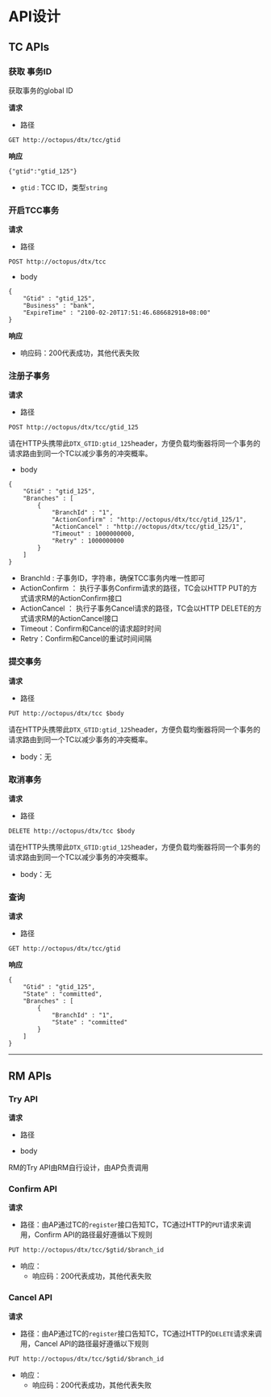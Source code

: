 # API设计



## TC APIs



### 获取 事务ID

获取事务的global ID

**请求**

- 路径

```
GET http://octopus/dtx/tcc/gtid
```

**响应**

```
{"gtid":"gtid_125"}
```

- `gtid` : TCC ID，类型`string`



### 开启TCC事务

**请求**

- 路径

```
POST http://octopus/dtx/tcc
```

- body

```
{
	"Gtid" : "gtid_125",
	"Business" : "bank",
	"ExpireTime" : "2100-02-20T17:51:46.686682918+08:00"
}
```



**响应**

- 响应码：200代表成功，其他代表失败





### 注册子事务

**请求**

- 路径

```
POST http://octopus/dtx/tcc/gtid_125
```

请在HTTP头携带此`DTX_GTID:gtid_125`header，方便负载均衡器将同一个事务的请求路由到同一个TC以减少事务的冲突概率。

- body

```
{
	"Gtid" : "gtid_125",
	"Branches" : [
		{
			"BranchId" : "1",
			"ActionConfirm" : "http://octopus/dtx/tcc/gtid_125/1",
			"ActionCancel" : "http://octopus/dtx/tcc/gtid_125/1",
			"Timeout" : 1000000000,
			"Retry" : 1000000000
		}
	]
}
```

- BranchId : 子事务ID，字符串，确保TCC事务内唯一性即可
- ActionConfirm ： 执行子事务Confirm请求的路径，TC会以HTTP PUT的方式请求RM的ActionConfirm接口
- ActionCancel ： 执行子事务Cancel请求的路径，TC会以HTTP DELETE的方式请求RM的ActionCancel接口
- Timeout：Confirm和Cancel的请求超时时间
- Retry：Confirm和Cancel的重试时间间隔





### 提交事务

**请求**

- 路径

```
PUT http://octopus/dtx/tcc $body
```

请在HTTP头携带此`DTX_GTID:gtid_125`header，方便负载均衡器将同一个事务的请求路由到同一个TC以减少事务的冲突概率。


- body：无





### 取消事务

**请求**

- 路径

```
DELETE http://octopus/dtx/tcc $body
```

请在HTTP头携带此`DTX_GTID:gtid_125`header，方便负载均衡器将同一个事务的请求路由到同一个TC以减少事务的冲突概率。


- body：无





### 查询

**请求**

- 路径

```
GET http://octopus/dtx/tcc/gtid
```

**响应**

```
{
	"Gtid" : "gtid_125",
	"State" : "committed",
	"Branches" : [
		{
			"BranchId" : "1",
			"State" : "committed"
		}
	]
}
```




----



## RM APIs

### Try API

**请求**

- 路径

- body

RM的Try API由RM自行设计，由AP负责调用





### Confirm API

**请求**

- 路径：由AP通过TC的`register`接口告知TC，TC通过HTTP的`PUT`请求来调用，Confirm API的路径最好遵循以下规则

```
PUT http://octopus/dtx/tcc/$gtid/$branch_id
```

- 响应：
  - 响应码：200代表成功，其他代表失败



### Cancel API

**请求**

- 路径：由AP通过TC的`register`接口告知TC，TC通过HTTP的`DELETE`请求来调用，Cancel API的路径最好遵循以下规则

```
PUT http://octopus/dtx/tcc/$gtid/$branch_id
```

- 响应：
  - 响应码：200代表成功，其他代表失败




